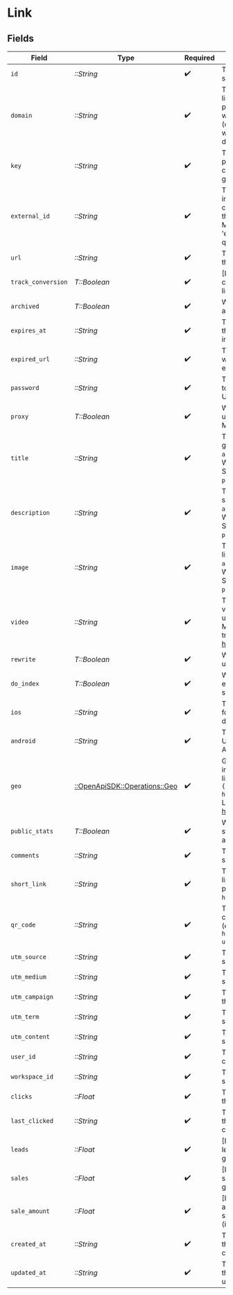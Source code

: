 # Link


## Fields

| Field                                                                                                                                                                  | Type                                                                                                                                                                   | Required                                                                                                                                                               | Description                                                                                                                                                            |
| ---------------------------------------------------------------------------------------------------------------------------------------------------------------------- | ---------------------------------------------------------------------------------------------------------------------------------------------------------------------- | ---------------------------------------------------------------------------------------------------------------------------------------------------------------------- | ---------------------------------------------------------------------------------------------------------------------------------------------------------------------- |
| `id`                                                                                                                                                                   | *::String*                                                                                                                                                             | :heavy_check_mark:                                                                                                                                                     | The unique ID of the short link.                                                                                                                                       |
| `domain`                                                                                                                                                               | *::String*                                                                                                                                                             | :heavy_check_mark:                                                                                                                                                     | The domain of the short link. If not provided, the primary domain for the workspace will be used (or `dub.sh` if the workspace has no domains).                        |
| `key`                                                                                                                                                                  | *::String*                                                                                                                                                             | :heavy_check_mark:                                                                                                                                                     | The short link slug. If not provided, a random 7-character slug will be generated.                                                                                     |
| `external_id`                                                                                                                                                          | *::String*                                                                                                                                                             | :heavy_check_mark:                                                                                                                                                     | This is the ID of the link in your database. If set, it can be used to identify the link in the future. Must be prefixed with 'ext_' when passed as a query parameter. |
| `url`                                                                                                                                                                  | *::String*                                                                                                                                                             | :heavy_check_mark:                                                                                                                                                     | The destination URL of the short link.                                                                                                                                 |
| `track_conversion`                                                                                                                                                     | *T::Boolean*                                                                                                                                                           | :heavy_check_mark:                                                                                                                                                     | [BETA] Whether to track conversions for the short link.                                                                                                                |
| `archived`                                                                                                                                                             | *T::Boolean*                                                                                                                                                           | :heavy_check_mark:                                                                                                                                                     | Whether the short link is archived.                                                                                                                                    |
| `expires_at`                                                                                                                                                           | *::String*                                                                                                                                                             | :heavy_check_mark:                                                                                                                                                     | The date and time when the short link will expire in ISO-8601 format.                                                                                                  |
| `expired_url`                                                                                                                                                          | *::String*                                                                                                                                                             | :heavy_check_mark:                                                                                                                                                     | The URL to redirect to when the short link has expired.                                                                                                                |
| `password`                                                                                                                                                             | *::String*                                                                                                                                                             | :heavy_check_mark:                                                                                                                                                     | The password required to access the destination URL of the short link.                                                                                                 |
| `proxy`                                                                                                                                                                | *T::Boolean*                                                                                                                                                           | :heavy_check_mark:                                                                                                                                                     | Whether the short link uses Custom Social Media Cards feature.                                                                                                         |
| `title`                                                                                                                                                                | *::String*                                                                                                                                                             | :heavy_check_mark:                                                                                                                                                     | The title of the short link generated via `api.dub.co/metatags`. Will be used for Custom Social Media Cards if `proxy` is true.                                        |
| `description`                                                                                                                                                          | *::String*                                                                                                                                                             | :heavy_check_mark:                                                                                                                                                     | The description of the short link generated via `api.dub.co/metatags`. Will be used for Custom Social Media Cards if `proxy` is true.                                  |
| `image`                                                                                                                                                                | *::String*                                                                                                                                                             | :heavy_check_mark:                                                                                                                                                     | The image of the short link generated via `api.dub.co/metatags`. Will be used for Custom Social Media Cards if `proxy` is true.                                        |
| `video`                                                                                                                                                                | *::String*                                                                                                                                                             | :heavy_check_mark:                                                                                                                                                     | The custom link preview video (og:video). Will be used for Custom Social Media Cards if `proxy` is true. Learn more: https://d.to/og                                   |
| `rewrite`                                                                                                                                                              | *T::Boolean*                                                                                                                                                           | :heavy_check_mark:                                                                                                                                                     | Whether the short link uses link cloaking.                                                                                                                             |
| `do_index`                                                                                                                                                             | *T::Boolean*                                                                                                                                                           | :heavy_check_mark:                                                                                                                                                     | Whether to allow search engines to index the short link.                                                                                                               |
| `ios`                                                                                                                                                                  | *::String*                                                                                                                                                             | :heavy_check_mark:                                                                                                                                                     | The iOS destination URL for the short link for iOS device targeting.                                                                                                   |
| `android`                                                                                                                                                              | *::String*                                                                                                                                                             | :heavy_check_mark:                                                                                                                                                     | The Android destination URL for the short link for Android device targeting.                                                                                           |
| `geo`                                                                                                                                                                  | [::OpenApiSDK::Operations::Geo](../../models/operations/geo.md)                                                                                                        | :heavy_check_mark:                                                                                                                                                     | Geo targeting information for the short link in JSON format `{[COUNTRY]: https://example.com }`. Learn more: https://d.to/geo                                          |
| `public_stats`                                                                                                                                                         | *T::Boolean*                                                                                                                                                           | :heavy_check_mark:                                                                                                                                                     | Whether the short link's stats are publicly accessible.                                                                                                                |
| `comments`                                                                                                                                                             | *::String*                                                                                                                                                             | :heavy_check_mark:                                                                                                                                                     | The comments for the short link.                                                                                                                                       |
| `short_link`                                                                                                                                                           | *::String*                                                                                                                                                             | :heavy_check_mark:                                                                                                                                                     | The full URL of the short link, including the https protocol (e.g. `https://dub.sh/try`).                                                                              |
| `qr_code`                                                                                                                                                              | *::String*                                                                                                                                                             | :heavy_check_mark:                                                                                                                                                     | The full URL of the QR code for the short link (e.g. `https://api.dub.co/qr?url=https://dub.sh/try`).                                                                  |
| `utm_source`                                                                                                                                                           | *::String*                                                                                                                                                             | :heavy_check_mark:                                                                                                                                                     | The UTM source of the short link.                                                                                                                                      |
| `utm_medium`                                                                                                                                                           | *::String*                                                                                                                                                             | :heavy_check_mark:                                                                                                                                                     | The UTM medium of the short link.                                                                                                                                      |
| `utm_campaign`                                                                                                                                                         | *::String*                                                                                                                                                             | :heavy_check_mark:                                                                                                                                                     | The UTM campaign of the short link.                                                                                                                                    |
| `utm_term`                                                                                                                                                             | *::String*                                                                                                                                                             | :heavy_check_mark:                                                                                                                                                     | The UTM term of the short link.                                                                                                                                        |
| `utm_content`                                                                                                                                                          | *::String*                                                                                                                                                             | :heavy_check_mark:                                                                                                                                                     | The UTM content of the short link.                                                                                                                                     |
| `user_id`                                                                                                                                                              | *::String*                                                                                                                                                             | :heavy_check_mark:                                                                                                                                                     | The user ID of the creator of the short link.                                                                                                                          |
| `workspace_id`                                                                                                                                                         | *::String*                                                                                                                                                             | :heavy_check_mark:                                                                                                                                                     | The workspace ID of the short link.                                                                                                                                    |
| `clicks`                                                                                                                                                               | *::Float*                                                                                                                                                              | :heavy_check_mark:                                                                                                                                                     | The number of clicks on the short link.                                                                                                                                |
| `last_clicked`                                                                                                                                                         | *::String*                                                                                                                                                             | :heavy_check_mark:                                                                                                                                                     | The date and time when the short link was last clicked.                                                                                                                |
| `leads`                                                                                                                                                                | *::Float*                                                                                                                                                              | :heavy_check_mark:                                                                                                                                                     | [BETA]: The number of leads the short links has generated.                                                                                                             |
| `sales`                                                                                                                                                                | *::Float*                                                                                                                                                              | :heavy_check_mark:                                                                                                                                                     | [BETA]: The number of sales the short links has generated.                                                                                                             |
| `sale_amount`                                                                                                                                                          | *::Float*                                                                                                                                                              | :heavy_check_mark:                                                                                                                                                     | [BETA]: The total dollar amount of sales the short links has generated (in cents).                                                                                     |
| `created_at`                                                                                                                                                           | *::String*                                                                                                                                                             | :heavy_check_mark:                                                                                                                                                     | The date and time when the short link was created.                                                                                                                     |
| `updated_at`                                                                                                                                                           | *::String*                                                                                                                                                             | :heavy_check_mark:                                                                                                                                                     | The date and time when the short link was last updated.                                                                                                                |